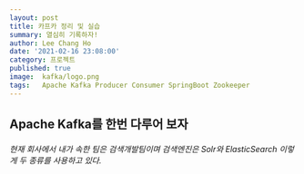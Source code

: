 ```yaml
---
layout: post
title: 카프카 정리 및 실습
summary: 열심히 기록하자!
author: Lee Chang Ho
date: '2021-02-16 23:08:00'
category: 프로젝트
published: true
image:  kafka/logo.png
tags:   Apache Kafka Producer Consumer SpringBoot Zookeeper
---
```


## Apache Kafka를 한번 다루어 보자

###### 현재 회사에서 내가 속한 팀은 검색개발팀이며 검색엔진은 Solr와 ElasticSearch 이렇게 두 종류를 사용하고 있다. 
<!--stackedit_data:
eyJoaXN0b3J5IjpbLTMwMTUyNjQxNV19
-->